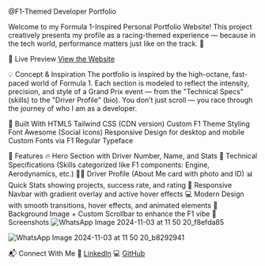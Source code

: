 @F1-Themed Developer Portfolio

Welcome to my Formula 1-Inspired Personal Portfolio Website!
This project creatively presents my profile as a racing-themed experience — because in the tech world, performance matters just like on the track. 🏁

🚦 Live Preview
[View the Website](https://ankitkumar9955.github.io/F1-THEME-PORTFOLIO/p.html)


💡 Concept & Inspiration
The portfolio is inspired by the high-octane, fast-paced world of Formula 1. Each section is modeled to reflect the intensity, precision, and style of a Grand Prix event — from the "Technical Specs" (skills) to the "Driver Profile" (bio).
You don’t just scroll — you race through the journey of who I am as a developer.

🔧 Built With
HTML5
Tailwind CSS (CDN version)
Custom F1 Theme Styling
Font Awesome (Social Icons)
Responsive Design for desktop and mobile
Custom Fonts via F1 Regular Typeface

🎯 Features
🔥 Hero Section with Driver Number, Name, and Stats
🧠 Technical Specifications (Skills categorized like F1 components: Engine, Aerodynamics, etc.)
👨‍💻 Driver Profile (About Me card with photo and ID)
📊 Quick Stats showing projects, success rate, and rating
📱 Responsive Navbar with gradient overlay and active hover effects
💻 Modern Design with smooth transitions, hover effects, and animated elements
📸 Background Image + Custom Scrollbar to enhance the F1 vibe
📸 Screenshots
![WhatsApp Image 2024-11-03 at 11 50 20_f8efda85](https://github.com/user-attachments/assets/9593fe0d-bc75-4893-9e1c-e5441a7758d9)

![WhatsApp Image 2024-11-03 at 11 50 20_b8292941](https://github.com/user-attachments/assets/bf7899cd-478a-4359-81e2-dcf4e8a2bc9e)


📬 Connect With Me
🔗 [LinkedIn](https://www.linkedin.com/in/ankit-kumar-sahu9955/)
💻 [GitHub](https://github.com/Ankitkumar9955)
